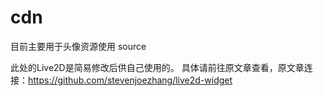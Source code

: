 # cdn

目前主要用于头像资源使用
source

此处的Live2D是简易修改后供自己使用的。
具体请前往原文章查看，原文章连接：https://github.com/stevenjoezhang/live2d-widget
